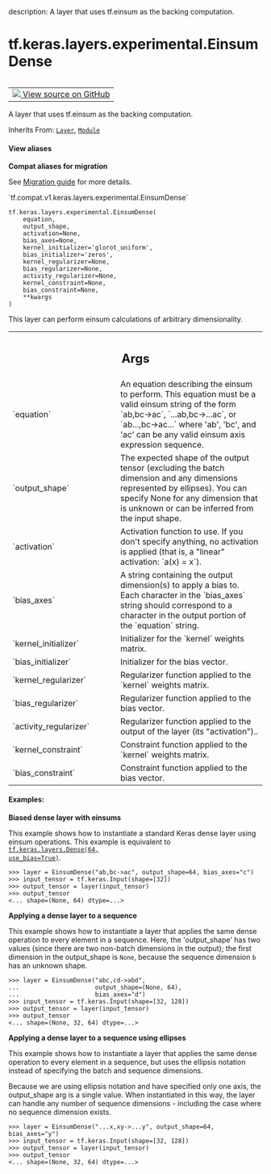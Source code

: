 description: A layer that uses tf.einsum as the backing computation.

<div itemscope itemtype="http://developers.google.com/ReferenceObject">
<meta itemprop="name" content="tf.keras.layers.experimental.EinsumDense" />
<meta itemprop="path" content="Stable" />
<meta itemprop="property" content="__init__"/>
<meta itemprop="property" content="__new__"/>
</div>

# tf.keras.layers.experimental.EinsumDense

<!-- Insert buttons and diff -->

<table class="tfo-notebook-buttons tfo-api nocontent" align="left">
<td>
  <a target="_blank" href="https://github.com/keras-team/keras/tree/v2.9.0/keras/layers/einsum_dense.py#L29-L192">
    <img src="https://www.tensorflow.org/images/GitHub-Mark-32px.png" />
    View source on GitHub
  </a>
</td>
</table>



A layer that uses tf.einsum as the backing computation.

Inherits From: [`Layer`](../../../../tf/keras/layers/Layer.md), [`Module`](../../../../tf/Module.md)

<section class="expandable">
  <h4 class="showalways">View aliases</h4>
  <p>
<b>Compat aliases for migration</b>
<p>See
<a href="https://www.tensorflow.org/guide/migrate">Migration guide</a> for
more details.</p>
<p>`tf.compat.v1.keras.layers.experimental.EinsumDense`</p>
</p>
</section>

<pre class="devsite-click-to-copy prettyprint lang-py tfo-signature-link">
<code>tf.keras.layers.experimental.EinsumDense(
    equation,
    output_shape,
    activation=None,
    bias_axes=None,
    kernel_initializer=&#x27;glorot_uniform&#x27;,
    bias_initializer=&#x27;zeros&#x27;,
    kernel_regularizer=None,
    bias_regularizer=None,
    activity_regularizer=None,
    kernel_constraint=None,
    bias_constraint=None,
    **kwargs
)
</code></pre>



<!-- Placeholder for "Used in" -->

This layer can perform einsum calculations of arbitrary dimensionality.

<!-- Tabular view -->
 <table class="responsive fixed orange">
<colgroup><col width="214px"><col></colgroup>
<tr><th colspan="2"><h2 class="add-link">Args</h2></th></tr>

<tr>
<td>
`equation`
</td>
<td>
An equation describing the einsum to perform. This equation must
be a valid einsum string of the form `ab,bc->ac`, `...ab,bc->...ac`, or
`ab...,bc->ac...` where 'ab', 'bc', and 'ac' can be any valid einsum axis
expression sequence.
</td>
</tr><tr>
<td>
`output_shape`
</td>
<td>
The expected shape of the output tensor (excluding the batch
dimension and any dimensions represented by ellipses). You can specify
None for any dimension that is unknown or can be inferred from the input
shape.
</td>
</tr><tr>
<td>
`activation`
</td>
<td>
Activation function to use. If you don't specify anything, no
activation is applied (that is, a "linear" activation: `a(x) = x`).
</td>
</tr><tr>
<td>
`bias_axes`
</td>
<td>
A string containing the output dimension(s) to apply a bias to.
Each character in the `bias_axes` string should correspond to a character
in the output portion of the `equation` string.
</td>
</tr><tr>
<td>
`kernel_initializer`
</td>
<td>
Initializer for the `kernel` weights matrix.
</td>
</tr><tr>
<td>
`bias_initializer`
</td>
<td>
Initializer for the bias vector.
</td>
</tr><tr>
<td>
`kernel_regularizer`
</td>
<td>
Regularizer function applied to the `kernel` weights
matrix.
</td>
</tr><tr>
<td>
`bias_regularizer`
</td>
<td>
Regularizer function applied to the bias vector.
</td>
</tr><tr>
<td>
`activity_regularizer`
</td>
<td>
Regularizer function applied to the output of the
layer (its "activation")..
</td>
</tr><tr>
<td>
`kernel_constraint`
</td>
<td>
Constraint function applied to the `kernel` weights
matrix.
</td>
</tr><tr>
<td>
`bias_constraint`
</td>
<td>
Constraint function applied to the bias vector.
</td>
</tr>
</table>



#### Examples:



**Biased dense layer with einsums**

This example shows how to instantiate a standard Keras dense layer using
einsum operations. This example is equivalent to
<a href="../../../../tf/keras/layers/Dense.md"><code>tf.keras.layers.Dense(64, use_bias=True)</code></a>.

```
>>> layer = EinsumDense("ab,bc->ac", output_shape=64, bias_axes="c")
>>> input_tensor = tf.keras.Input(shape=[32])
>>> output_tensor = layer(input_tensor)
>>> output_tensor
<... shape=(None, 64) dtype=...>
```

**Applying a dense layer to a sequence**

This example shows how to instantiate a layer that applies the same dense
operation to every element in a sequence. Here, the 'output_shape' has two
values (since there are two non-batch dimensions in the output); the first
dimension in the output_shape is `None`, because the sequence dimension `b`
has an unknown shape.

```
>>> layer = EinsumDense("abc,cd->abd",
...                     output_shape=(None, 64),
...                     bias_axes="d")
>>> input_tensor = tf.keras.Input(shape=[32, 128])
>>> output_tensor = layer(input_tensor)
>>> output_tensor
<... shape=(None, 32, 64) dtype=...>
```

**Applying a dense layer to a sequence using ellipses**

This example shows how to instantiate a layer that applies the same dense
operation to every element in a sequence, but uses the ellipsis notation
instead of specifying the batch and sequence dimensions.

Because we are using ellipsis notation and have specified only one axis, the
output_shape arg is a single value. When instantiated in this way, the layer
can handle any number of sequence dimensions - including the case where no
sequence dimension exists.

```
>>> layer = EinsumDense("...x,xy->...y", output_shape=64, bias_axes="y")
>>> input_tensor = tf.keras.Input(shape=[32, 128])
>>> output_tensor = layer(input_tensor)
>>> output_tensor
<... shape=(None, 32, 64) dtype=...>
```

